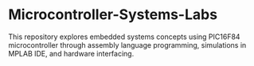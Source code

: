 # Microcontroller-Systems-Labs
This repository explores embedded systems concepts using PIC16F84 microcontroller through assembly language programming, simulations in MPLAB IDE, and hardware interfacing.
